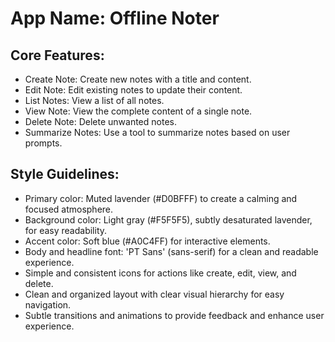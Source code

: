 # **App Name**: Offline Noter

## Core Features:

- Create Note: Create new notes with a title and content.
- Edit Note: Edit existing notes to update their content.
- List Notes: View a list of all notes.
- View Note: View the complete content of a single note.
- Delete Note: Delete unwanted notes.
- Summarize Notes: Use a tool to summarize notes based on user prompts.

## Style Guidelines:

- Primary color: Muted lavender (#D0BFFF) to create a calming and focused atmosphere.
- Background color: Light gray (#F5F5F5), subtly desaturated lavender, for easy readability.
- Accent color: Soft blue (#A0C4FF) for interactive elements.
- Body and headline font: 'PT Sans' (sans-serif) for a clean and readable experience.
- Simple and consistent icons for actions like create, edit, view, and delete.
- Clean and organized layout with clear visual hierarchy for easy navigation.
- Subtle transitions and animations to provide feedback and enhance user experience.